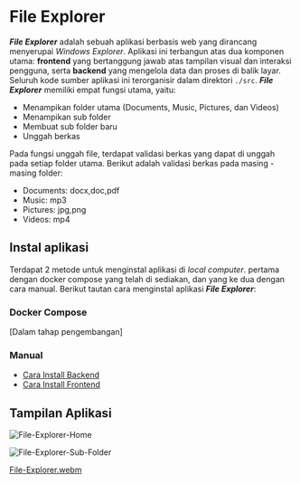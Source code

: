 # File Explorer
***File Explorer*** adalah sebuah aplikasi berbasis web yang dirancang menyerupai *Windows Explorer*. Aplikasi ini terbangun atas dua komponen utama: **frontend** yang bertanggung jawab atas tampilan visual dan interaksi pengguna, serta **backend** yang mengelola data dan proses di balik layar. Seluruh kode sumber aplikasi ini terorganisir dalam direktori ```./src```. ***File Explorer*** memiliki empat fungsi utama, yaitu:

- Menampikan folder utama (Documents, Music, Pictures, dan Videos)
- Menampikan sub folder
- Membuat sub folder baru
- Unggah berkas

Pada fungsi unggah file, terdapat validasi berkas yang dapat di unggah pada setiap folder utama. Berikut adalah validasi berkas pada masing - masing folder:

- Documents: docx,doc,pdf
- Music: mp3
- Pictures: jpg,png
- Videos: mp4


## Instal aplikasi
Terdapat 2 metode untuk menginstal aplikasi di *local computer*. pertama dengan docker compose yang telah di sediakan, dan yang ke dua dengan cara manual. Berikut tautan cara menginstal aplikasi ***File Explorer***:

### Docker Compose
[Dalam tahap pengembangan]

### Manual
- [Cara Install Backend](https://github.com/dwikiherdi02/file-explorer/blob/main/src/be/README.md)
- [Cara Install Frontend](https://github.com/dwikiherdi02/file-explorer/blob/main/src/fe/README.md)

## Tampilan Aplikasi
![File-Explorer-Home](https://github.com/user-attachments/assets/fbc48dab-e599-4e25-a077-b68b3eba04ef)

![File-Explorer-Sub-Folder](https://github.com/user-attachments/assets/76c4510a-e3f0-45a3-bb09-8232f7ec0d89)

[File-Explorer.webm](https://github.com/user-attachments/assets/03d291fa-08ff-4e33-a7dd-9ff747a44002)

